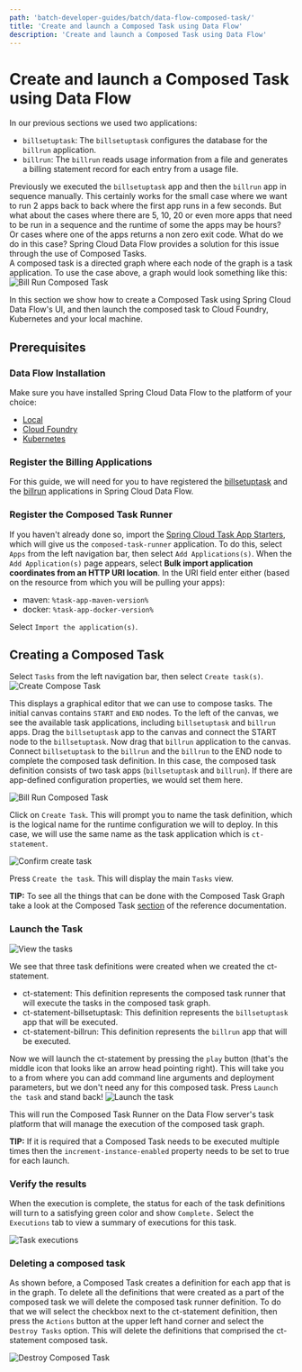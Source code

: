 ```yaml
---
path: 'batch-developer-guides/batch/data-flow-composed-task/'
title: 'Create and launch a Composed Task using Data Flow'
description: 'Create and launch a Composed Task using Data Flow'
---
```


# Create and launch a Composed Task using Data Flow

In our previous sections we used two applications:

- `billsetuptask`: The `billsetuptask` configures the database for the `billrun` application.
- `billrun`: The `billrun` reads usage information from a file and generates a billing statement record for each entry from a usage file.

Previously we executed the `billsetuptask` app and then the `billrun` app in sequence manually.
This certainly works for the small case where we want to run 2 apps back to back where the first app runs in a few seconds.
But what about the cases where there are 5, 10, 20 or even more apps that need to be run in a sequence and the runtime of some the apps may be hours?  
Or cases where one of the apps returns a non zero exit code. What do we do in this case?
Spring Cloud Data Flow provides a solution for this issue through the use of Composed Tasks.  
A composed task is a directed graph where each node of the graph is a task application.
To use the case above, a graph would look something like this:
![Bill Run Composed Task](images/SCDF-composed-task-simple.png)

In this section we show how to create a Composed Task using Spring Cloud Data Flow's UI, and then launch the composed task to Cloud Foundry, Kubernetes and your local machine.

## Prerequisites

### Data Flow Installation

Make sure you have installed Spring Cloud Data Flow to the platform of your choice:

- [Local](%currentPath%/installation/local/)
- [Cloud Foundry](%currentPath%/installation/cloudfoundry)
- [Kubernetes](%currentPath%/installation/kubernetes/)

### Register the Billing Applications

For this guide, we will need for you to have registered the [billsetuptask](%currentPath%/batch-developer-guides/batch/data-flow-simple-task) and the [billrun](%currentPath%/batch-developer-guides/batch/data-flow-spring-batch) applications in Spring Cloud Data Flow.

### Register the Composed Task Runner

If you haven't already done so, import the [Spring Cloud Task App Starters](https://cloud.spring.io/spring-cloud-task-app-starters/), which will give us the `composed-task-runner` application.
To do this, select `Apps` from the left navigation bar, then select `Add Applications(s)`.
When the `Add Application(s)` page appears, select **Bulk import application coordinates from an HTTP URI location**.
In the URI field enter either (based on the resource from which you will be pulling your apps):

- maven: `%task-app-maven-version%`
- docker: `%task-app-docker-version%`

Select `Import the application(s)`.

## Creating a Composed Task

Select `Tasks` from the left navigation bar, then select `Create task(s)`.
![Create Compose Task](images/SCDF-create-ctr.png)

This displays a graphical editor that we can use to compose tasks.
The initial canvas contains `START` and `END` nodes. To the left of the canvas, we see the available task applications, including `billsetuptask` and `billrun` apps.
Drag the `billsetuptask` app to the canvas and connect the START node to the `billsetuptask`. Now drag that `billrun` application to the canvas. Connect `billsetuptask` to the `billrun` and the `billrun` to the END node to complete the composed task definition.
In this case, the composed task definition consists of two task apps (`billsetuptask` and `billrun`).
If there are app-defined configuration properties, we would set them here.

![Bill Run Composed Task](images/SCDF-create-ctr-definition.png)

Click on `Create Task`.
This will prompt you to name the task definition, which is the logical name for the runtime configuration we will to deploy.
In this case, we will use the same name as the task application which is `ct-statement`.

![Confirm create task](images/SCDF-composed-task-confirmation.png)

Press `Create the task`.
This will display the main `Tasks` view.

<!--TIP-->

**TIP:** To see all the things that can be done with the Composed Task Graph take a look at the Composed Task [section](https://docs.spring.io/spring-cloud-dataflow/docs/current/reference/htmlsingle/#_composed_tasks_dsl) of the reference documentation.

<!--END_TIP-->

### Launch the Task

![View the tasks](images/SCDF-composed-task-list.png)

We see that three task definitions were created when we created the ct-statement.

- ct-statement: This definition represents the composed task runner that will execute the tasks in the composed task graph.
- ct-statement-billsetuptask: This definition represents the `billsetuptask` app that will be executed.
- ct-statement-billrun: This definition represents the `billrun` app that will be executed.

Now we will launch the ct-statement by pressing the `play` button (that's the middle icon that looks like an arrow head pointing right).
This will take you to a from where you can add command line arguments and deployment parameters, but we don't need any for this composed task.
Press `Launch the task` and stand back!
![Launch the task](images/SCDF-launch-composed-task.png)

This will run the Composed Task Runner on the Data Flow server's task platform that will manage the execution of the composed task graph.

<!--TIP-->

**TIP:** If it is required that a Composed Task needs to be executed multiple times then the `increment-instance-enabled` property needs to be set to true for each launch.

<!--END_TIP-->

### Verify the results

When the execution is complete, the status for each of the task definitions will turn to a satisfying green color and show `Complete.`
Select the `Executions` tab to view a summary of executions for this task.

![Task executions](images/SCDF-composed-executions.png)

### Deleting a composed task

As shown before, a Composed Task creates a definition for each app that is in the graph.
To delete all the definitions that were created as a part of the composed task we will delete the composed task runner definition.
To do that we will select the checkbox next to the ct-statement definition, then press the `Actions` button at the upper left hand corner and select the `Destroy Tasks` option.
This will delete the definitions that comprised the ct-statement composed task.

![Destroy Composed Task](images/SCDF-destroy-ctr.png)

